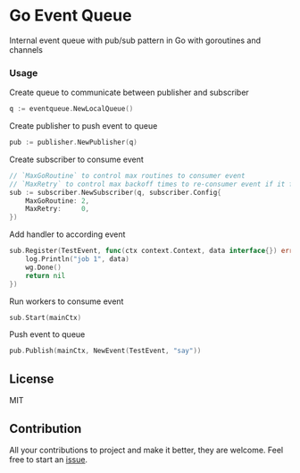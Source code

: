 # Go Event Queue

Internal event queue with pub/sub pattern in Go with goroutines and channels

### Usage

Create queue to communicate between publisher and subscriber
```go
q := eventqueue.NewLocalQueue()
```


Create publisher to push event to queue
```go
pub := publisher.NewPublisher(q)
```
	
Create subscriber to consume event
```go
// `MaxGoRoutine` to control max routines to consumer event
// `MaxRetry` to control max backoff times to re-consumer event if it failed
sub := subscriber.NewSubscriber(q, subscriber.Config{
    MaxGoRoutine: 2,
    MaxRetry:     0,
})
```

Add handler to according event
```go
sub.Register(TestEvent, func(ctx context.Context, data interface{}) error {
    log.Println("job 1", data)
    wg.Done()
    return nil
})
```

Run workers to consume event
```go
sub.Start(mainCtx)
```

Push event to queue
```go
pub.Publish(mainCtx, NewEvent(TestEvent, "say"))
```

## License
MIT

## Contribution
All your contributions to project and make it better, they are welcome. Feel free to start an [issue](https://github.com/duysmile/goeventqueue/issues).

